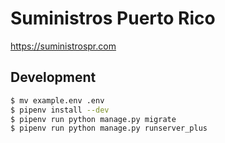 # Suministros Puerto Rico

https://suministrospr.com

## Development

```bash
$ mv example.env .env
$ pipenv install --dev
$ pipenv run python manage.py migrate
$ pipenv run python manage.py runserver_plus
```
